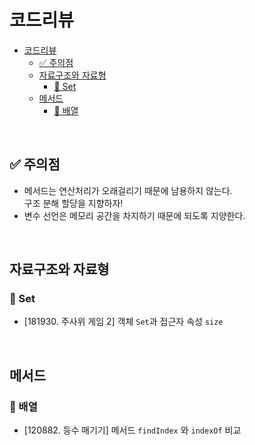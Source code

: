 # 코드리뷰

- [코드리뷰](#코드리뷰)
  - [✅ 주의점](#-주의점)
  - [자료구조와 자료형](#자료구조와-자료형)
    - [🤔 Set](#-set)
  - [메서드](#메서드)
    - [🤔 배열](#-배열)

<br>

## ✅ 주의점

- 메서드는 연산처리가 오래걸리기 때문에 남용하지 않는다. <br> 구조 분해 할당을 지향하자!
- 변수 선언은 메모리 공간을 차지하기 때문에 되도록 지양한다.

<br>

## 자료구조와 자료형

### 🤔 Set

- [181930. 주사위 게임 2] 객체 `Set`과 접근자 속성 `size`

<br>

## 메서드

### 🤔 배열

- [120882. 등수 매기기] 메서드 `findIndex` 와 `indexOf` 비교
